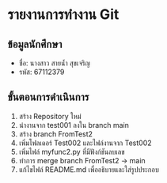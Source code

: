 # รายงานการทำงาน Git

## ข้อมูลนักศึกษา
- ชื่อ: นางสาว สายน้ำ สุขเจริญ
- รหัส: 67112379

## ขั้นตอนการดำเนินการ
1. สร้าง Repository ใหม่
2. นำงานจาก test001 ลงใน branch main
3. สร้าง branch FromTest2
4. เพิ่มโฟลเดอร์ Test002 และไฟล์งานจาก Test002
5. เพิ่มไฟล์ myfunc2.py ที่มีฟังก์ชันลบเลข
6. ทำการ merge branch FromTest2 → main
7. แก้ไขไฟล์ README.md เพื่ออธิบายและใส่รูปประกอบ



